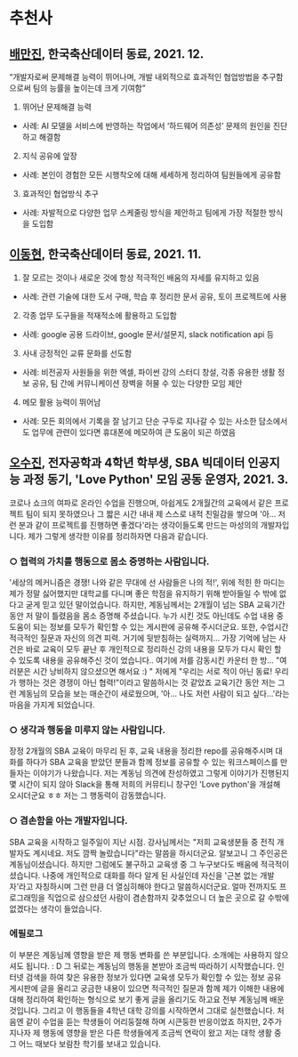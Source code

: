 # 추천사

## [배만진](https://www.linkedin.com/in/mj-bae/), 한국축산데이터 동료, 2021. 12.

“개발자로써 문제해결 능력이 뛰어나며, 개발 내외적으로 효과적인 협업방법을 추구함으로써 팀의 능률을 높이는데 크게 기여함”

1. 뛰어난 문제해결 능력
- 사례: AI 모델을 서비스에 반영하는 작업에서 ‘하드웨어 의존성’ 문제의 원인을 진단하고 해결함

2. 지식 공유에 앞장
- 사례: 본인이 경험한 모든 시행착오에 대해 세세하게 정리하여 팀원들에게 공유함

3. 효과적인 협업방식 추구
- 사례: 자발적으로 다양한 업무 스케줄링 방식을 제안하고 팀에게 가장 적절한 방식을 도입함

## [이동현](https://www.linkedin.com/in/muna-lee-537753202/), 한국축산데이터 동료, 2021. 11.

1. 잘 모르는 것이나 새로운 것에 항상 적극적인 배움의 자세를 유지하고 있음
- 사례: 관련 기술에 대한 도서 구매, 학습 후 정리한 문서 공유, 토이 프로젝트에 사용

2. 각종 업무 도구들을 적재적소에 활용하고 도입함
- 사례: google 공용 드라이브, google 문서/설문지, slack notification api 등

3. 사내 긍정적인 교류 문화를 선도함
- 사례: 비전공자 사원들을 위한 엑셀, 파이썬 강의 스터디 창설, 각종 유용한 생활 정보 공유, 팀 간에 커뮤니케이션 장벽을 허물 수 있는 다양한 모임 제안

4. 메모 활용 능력이 뛰어남
- 사례: 모든 회의에서 기록을 잘 남기고 단순 구두로 지나갈 수 있는 사소한 담소에서도 업무에 관련이 있다면 휴대폰에 메모하여 큰 도움이 되곤 하였음

## [오수진](https://github.com/asdfrv20), 전자공학과 4학년 학부생, SBA 빅데이터 인공지능 과정 동기, 'Love Python' 모임 공동 운영자, 2021. 3.

코로나 쇼크의 여파로 온라인 수업을 진행으며, 아쉽게도 2개월간의 교육에서 같은 프로젝트 팀이 되지 못하였으나 그 짧은 시간 내내 제 스스로 내적 친밀감을 쌓으며 '아... 저런 분과 같이 프로젝트를 진행하면 좋겠다'라는 생각이들도록 만드는 마성의의 개발자입니다.
제가 그렇게 생각한 이유를 정리하자면 다음과 같습니다.

### ○ 협력의 가치를 행동으로 몸소 증명하는 사람입니다.
 '세상의 메커니즘은 경쟁! 나와 같은 무대에 선 사람들은 나의 적!',
위에 적힌 한 마디는 제가 정말 싫어했지만 대학교를 다니며 좋은 학점을 유지하기 위해  받아들일 수 밖에 없다고 굳게 믿고 있던 말이었습니다.
하지만, 계동님께서는 2개월이 넘는 SBA 교육기간 동안 저 말이 틀렸음을 몸소 증명해 주셨습니다.
누가 시킨 것도 아닌데도 수업 내용 중 도움이 되는 정보를 모두가 확인할 수 있는 게시판에 공유해 주시더군요.
또한, 수업시간 적극적인 질문과 자신의 의견 피력. 거기에 뒷받침하는 실력까지...
가장 기억에 남는 사건은 바로 교육이 모두 끝난 후 개인적으로 정리하신 강의 내용을 모두가 다시 확인 할 수 있도록  내용을 공유해주신 것이 었습니다..
여기에 저를 감동시킨 카운터 한 방... "여러분은 시간 낭비하지 않으셨으면 해서요 :) "
저에게 "우리는 서로 적이 아닌 동료! 우리가 행하는 것은 경쟁이 아닌 협력!"이라고 말씀하시는 것 같았죠
교육기간 동안 저는 그런 계동님의 모습을 보는 매순간이 새로웠으며, '아... 나도 저런 사람이 되고 싶다...'라는 마음을 가지게 되었습니다.

### ○ 생각과 행동을 미루지 않는 사람입니다.
장정 2개월의 SBA 교육이 마무리 된 후, 교육 내용을 정리한 repo를 공유해주시며 대화를 하다가 SBA 교육을 받았던 분들과 함께 정보를 공유할 수 있는 워크스페이스를 만들자는 이야기가 나왔습니다.
저는 계동님 의견에 찬성하였고 그렇게 이야기가 진행된지 몇 시간이 되지 않아 Slack을 통해 저희의 커뮤티니 창구인 'Love python'을 개설해 오시더군요 ㅎㅎ
저는 그 행동력이 감동했습니다.

### ○ 겸손함을 아는 개발자입니다.
SBA 교육을 시작하고 일주일이 지난 시점. 강사님께서는 "저희 교육생분들 중 전직 개발자도 계시네요. 저도 깜짝 놀랐습니다"라는 말씀을 하시더군요.
알보고니 그 주인공은 계동님이셨습니다. 하지만 그럼에도 불구하고 교육생 중 그 누구보다도 배움에 적극적이셨습니다.
나중에 개인적으로 대화를 하다 알게 된 사실인데 자신을 '근본 없는 개발자'라고 자칭하시며 그런 만큼 더 열심히해야 한다고 말씀하시더군요.
얼마 전까지도 프로그래밍을 직업으로 삼으셨던 사람이 겸손함까지 갖추었으니 더 높은 곳으로 갈 수밖에 없겠다는 생각이 들었습니다.

### 에필로그
이 부분은 계동님께 영향을 받은 제 행동 변화를 쓴 부분입니다. 소개에는 사용하지 않으셔도 됩니다. : D
그 뒤로는 계동님의 행동을 본받아 조금씩 따라하기 시작했습니다.
인터넷 검색을 하여 찾은 유용한 정보가 있다면 교육생 모두가 확인할 수 있는 정보 공유 게시판에 글을 올리고 궁금한 내용이 있으면 적극적인 질문과 함께 제가 이해한 내용에 대해 정리하여 확인하는 형식으로 보기 좋게 글을 올리기도 하고요
전부 계동님께 배운 것입니다.
그리고 이 행동들을 4학년 대학 강의를 시작하면서 그대로 실천했습니다.
처음엔 같이 수업을 듣는 학생들이 어리둥절해 하며 시큰둥한 반응이었죠
하지만, 2주가 지나자 제 행동에 영향을 받은 다른 학생들에게 조금씩 연락이 왔고 저는 대학 생활 중 그 어느 때보다 보람찬 학기를 보내고 있습니다.